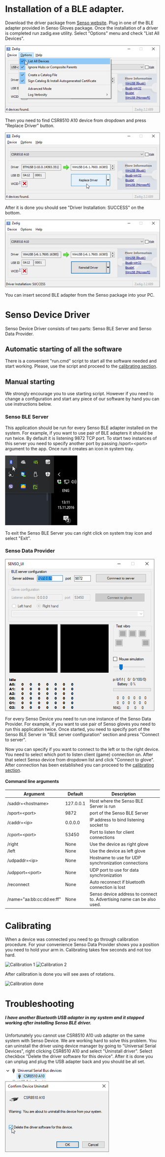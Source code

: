 # Installation of a BLE adapter.

Download the driver package from [Senso website](https://senso.me/downloads/driver-latest.zip).
Plug in one of the BLE adapter provided in Senso Gloves package. Once the installation of a driver is completed run zadig.exe utility. Select "Options" menu and check "List All Devices".

![Zadig list all devices](img/driver/zadig_list_all.png)

Then you need to find CSR8510 A10 device from dropdown and press "Replace Driver" button.

![Zadig Driver Replace](img/driver/zadig_reinstall.png)

After it is done you should see "Driver Installation: SUCCESS" on the bottom.

![Zadig Driver Install Complete](img/driver/zadig_reinstall_complete.png)

You can insert second BLE adapter from the Senso package into your PC.

# Senso Device Driver

Senso Device Driver consists of two parts: Senso BLE Server and Senso Data Provider.

## Automatic starting of all the software

There is a convenient "run.cmd" script to start all the software needed and start working. Please, use the script and proceed to the [calibrating section](#calibrating).

## Manual starting

We strongly encourage you to use starting script. However if you need to change a configuration and start any piece of our software by hand you can use instructions below.

### Senso BLE Server

This application should be run for every Senso BLE adapter installed on the system. For example, if you want to use pair of BLE adapters it should be run twice. By default it is listening 9872 TCP port. To start two instances of this server you need to specify another port by passing /sport=&lt;port&gt; argument to the app. Once run it creates an icon in system tray.

![System tray Senso icon](img/driver/system_tray.png)

To exit the Senso BLE Server you can right click on system tray icon and select "Exit".

### Senso Data Provider

![Senso Data Provider first run](img/driver/senso_data_provider.png)

For every Senso Device you need to run one instance of the Senso Data Provider. For example, if you want to use pair of Senso gloves you need to run this application twice. Once started, you need to specify port of the Senso BLE Server in "BLE server configuration" section and press "Connect to server".

Now you can specify if you want to connect to the left or to the right device. You need to select which port to listen client (game) connection on.
After that select Senso device from dropdown list and click "Connect to glove". After connection has been established you can proceed to the [calibrating section](#calibrating).

#### Command line arguments

| Argument | Default | Description |
|----------|---------|-------------|
| /saddr=&lt;hostname&gt; | 127.0.0.1 | Host where the Senso BLE Server is run |
| /sport=&lt;port&gt; | 9872 | port of the Senso BLE Server |
| /caddr=&lt;ip&gt; | 0.0.0.0 | IP address to bind listening socket to |
| /cport=&lt;port&gt; | 53450 | Port to listen for client connections |
| /right | None | Use the device as right glove |
| /left | None | Use the device as left glove |
| /udpaddr=&lt;ip&gt; | None | Hostname to use for UDP synchronization connections |
| /udpport=&lt;port&gt; | None | UDP port to use for data synchronization |
| /reconnect | None | Auto reconnect if bluetooth connection is lost |
| /name="aa:bb:cc:dd:ee:ff" | None | Senso device address to connect to. Advertising name can be also used. |

# Calibrating

When a device was connected you need to go through calibration procedure. For your convenience Senso Data Provider shows you a position you need to hold your arm in. Calibrating takes few seconds and not too hard.

![Calibration 1](/img/driver/sdp_calibrate1.png)
![Calibration 2](/img/driver/sdp_calibrate2.png)

After calibration is done you will see axes of rotations.

![Calibration done](/img/driver/sdp_calibrate_done.png)

# Troubleshooting

##### I have another Bluetooth USB adapter in my system and it stopped working after installing Senso BLE driver.  
Unfortunately you cannot use CSR8510 A10 usb adapter on the same system with Senso Device. We are working hard to solve this problem. You can uninstall the driver using device manager by going to "Universal Serial Devices", right clicking CSR8510 A10 and select "Uninstall driver". Select checkbox "Delete the driver software for this device". After it is done you can unplug and plug the USB adapter back and you should be all set.

![Device Manager](img/driver/device_manager.png)
![Driver uninstall](img/driver/driver_uninstall.png)
